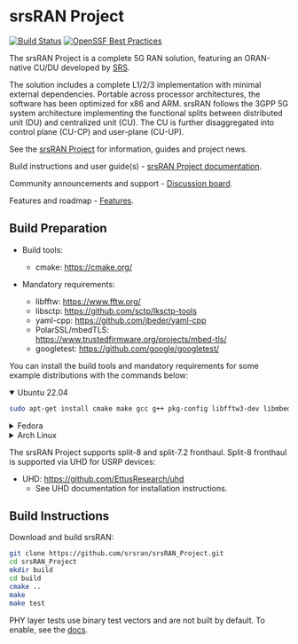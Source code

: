 srsRAN Project
==============

[![Build Status](https://github.com/srsran/srsRAN_Project/actions/workflows/ccpp.yml/badge.svg?branch=main)](https://github.com/srsran/srsRAN_Project/actions/workflows/ccpp.yml)
[![OpenSSF Best Practices](https://www.bestpractices.dev/projects/7868/badge)](https://www.bestpractices.dev/projects/7868)

The srsRAN Project is a complete 5G RAN solution, featuring an ORAN-native CU/DU developed by [SRS](http://www.srs.io).

The solution includes a complete L1/2/3 implementation with minimal external dependencies. Portable across processor architectures, the software has been optimized for x86 and ARM. srsRAN follows the 3GPP 5G system architecture implementing the functional splits between distributed unit (DU) and centralized unit (CU). The CU is further disaggregated into control plane (CU-CP) and user-plane (CU-UP).

See the [srsRAN Project](https://www.srsran.com/) for information, guides and project news.

Build instructions and user guide(s) - [srsRAN Project documentation](https://docs.srsran.com/projects/project).

Community announcements and support - [Discussion board](https://www.github.com/srsran/srsran_project/discussions).

Features and roadmap - [Features](https://docs.srsran.com/projects/project/en/latest/general/source/2_features_and_roadmap.html).

Build Preparation
-----------------

* Build tools:
  * cmake:               <https://cmake.org/>
  
* Mandatory requirements:
  * libfftw:             <https://www.fftw.org/>
  * libsctp:             <https://github.com/sctp/lksctp-tools>
  * yaml-cpp:            <https://github.com/jbeder/yaml-cpp>
  * PolarSSL/mbedTLS:    <https://www.trustedfirmware.org/projects/mbed-tls/>
  * googletest:          <https://github.com/google/googletest/>

You can install the build tools and mandatory requirements for some example distributions with the commands below:

<details open>
<summary>Ubuntu 22.04</summary>

```bash
sudo apt-get install cmake make gcc g++ pkg-config libfftw3-dev libmbedtls-dev libsctp-dev libyaml-cpp-dev libgtest-dev
```

</details>
<details>
<summary>Fedora</summary>

```bash
sudo yum install cmake make gcc gcc-c++ fftw-devel lksctp-tools-devel yaml-cpp-devel mbedtls-devel gtest-devel
```

</details>
<details>
<summary>Arch Linux</summary>

```bash
sudo pacman -S cmake make base-devel fftw mbedtls yaml-cpp lksctp-tools gtest
```

</details>

The srsRAN Project supports split-8 and split-7.2 fronthaul. Split-8 fronthaul is supported via UHD for USRP devices:

* UHD:                 <https://github.com/EttusResearch/uhd>
  * See UHD documentation for installation instructions.

Build Instructions
------------------

Download and build srsRAN:

```bash
git clone https://github.com/srsran/srsRAN_Project.git
cd srsRAN_Project
mkdir build
cd build
cmake ..
make
make test
```

PHY layer tests use binary test vectors and are not built by default. To enable, see the [docs](https://docs.srsran.com/projects/project/en/latest/user_manuals/source/installation.html).
